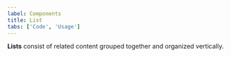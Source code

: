 ```yaml
---
label: Components
title: List
tabs: ['Code', 'Usage']
---
```


**Lists** consist of related content grouped together and organized vertically.

<component 
    name="Ordered List"
    component="list" 
    variation="list--ordered"
    experimental="true"
    >
</component>

<component 
    name="Unordered List"
    component="list" 
    variation="list"
    experimental="true"
    >
</component>
<component-docs component="list" experimental="true"></component-docs>
